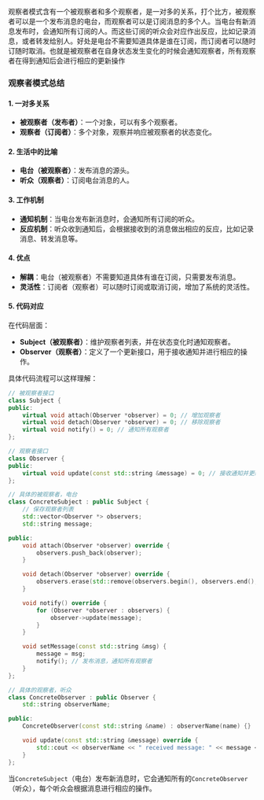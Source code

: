 观察者模式含有一个被观察者和多个观察者，是一对多的关系，打个比方，被观察者可以是一个发布消息的电台，而观察者可以是订阅消息的多个人。当电台有新消息发布时，会通知所有订阅的人。而这些订阅的听众会对应作出反应，比如记录消息，或者转发给别人。好处是电台不需要知道具体是谁在订阅，而订阅者可以随时订随时取消。也就是被观察者在自身状态发生变化的时候会通知观察者，所有观察者在得到通知后会进行相应的更新操作

### 观察者模式总结

#### 1. 一对多关系

- **被观察者（发布者）**：一个对象，可以有多个观察者。
- **观察者（订阅者）**：多个对象，观察并响应被观察者的状态变化。

#### 2. 生活中的比喻

- **电台（被观察者）**：发布消息的源头。
- **听众（观察者）**：订阅电台消息的人。

#### 3. 工作机制

- **通知机制**：当电台发布新消息时，会通知所有订阅的听众。
- **反应机制**：听众收到通知后，会根据接收到的消息做出相应的反应，比如记录消息、转发消息等。

#### 4. 优点

- **解耦**：电台（被观察者）不需要知道具体有谁在订阅，只需要发布消息。
- **灵活性**：订阅者（观察者）可以随时订阅或取消订阅，增加了系统的灵活性。

#### 5. 代码对应

在代码层面：

- **Subject（被观察者）**：维护观察者列表，并在状态变化时通知观察者。
- **Observer（观察者）**：定义了一个更新接口，用于接收通知并进行相应的操作。

具体代码流程可以这样理解：

```cpp
// 被观察者接口
class Subject {
public:
    virtual void attach(Observer *observer) = 0; // 增加观察者
    virtual void detach(Observer *observer) = 0; // 移除观察者
    virtual void notify() = 0; // 通知所有观察者
};

// 观察者接口
class Observer {
public:
    virtual void update(const std::string &message) = 0; // 接收通知并更新
};

// 具体的被观察者，电台
class ConcreteSubject : public Subject {
    // 保存观察者列表
    std::vector<Observer *> observers;
    std::string message;

public:
    void attach(Observer *observer) override {
        observers.push_back(observer);
    }

    void detach(Observer *observer) override {
        observers.erase(std::remove(observers.begin(), observers.end(), observer), observers.end());
    }

    void notify() override {
        for (Observer *observer : observers) {
            observer->update(message);
        }
    }

    void setMessage(const std::string &msg) {
        message = msg;
        notify(); // 发布消息，通知所有观察者
    }
};

// 具体的观察者，听众
class ConcreteObserver : public Observer {
    std::string observerName;

public:
    ConcreteObserver(const std::string &name) : observerName(name) {}

    void update(const std::string &message) override {
        std::cout << observerName << " received message: " << message << std::endl;
    }
};
```

当`ConcreteSubject`（电台）发布新消息时，它会通知所有的`ConcreteObserver`（听众），每个听众会根据消息进行相应的操作。

